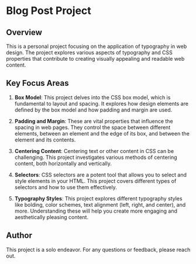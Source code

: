# Blog Post Project

## Overview

This is a personal project focusing on the application of typography in web design. The project explores various aspects of typography and CSS properties that contribute to creating visually appealing and readable web content.

## Key Focus Areas

1. **Box Model**: This project delves into the CSS box model, which is fundamental to layout and spacing. It explores how design elements are defined by the box model and how padding and margin are used.

2. **Padding and Margin**: These are vital properties that influence the spacing in web pages. They control the space between different elements, between an element and the edge of its box, and between the element and its contents.

3. **Centering Content**: Centering text or other content in CSS can be challenging. This project investigates various methods of centering content, both horizontally and vertically.

4. **Selectors**: CSS selectors are a potent tool that allows you to select and style elements in your HTML. This project covers different types of selectors and how to use them effectively.

5. **Typography Styles**: This project explores different typography styles like bolding, color schemes, text alignment (left, right, and center), and more. Understanding these will help you create more engaging and aesthetically pleasing content.

## Author

This project is a solo endeavor. For any questions or feedback, please reach out.
